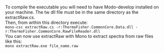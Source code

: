 To compile the executable you will need to have Modo-develop installed on your machine. The tw dll file must be in the same directory as the extractRaw.cs.  
Then, from within this directory execute:  
`mono-csc extractRaw.cs -r:ThermoFisher.CommonCore.Data.dll -r:ThermoFisher.CommonCore.RawFileReader.dll`  
You can now use extractRaw with Mono to extract spectra from raw files like this:  
`mono extractRaw.exe file_name.raw`
